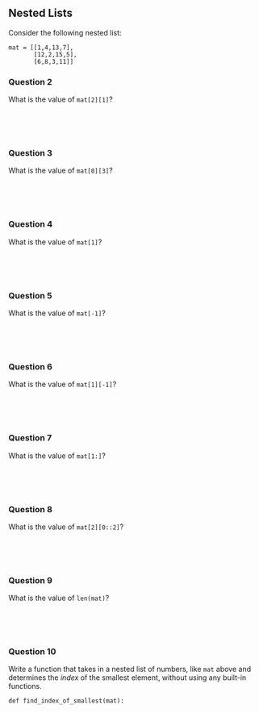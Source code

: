 ## Nested Lists
Consider the following nested list: 
```
mat = [[1,4,13,7],
       [12,2,15,5],
       [6,8,3,11]]
```

### Question 2
What is the value of `mat[2][1]`?

<br><br><br>


### Question 3
What is the value of `mat[0][3]`?

<br><br><br>

### Question 4
What is the value of `mat[1]`?

<br><br><br>

### Question 5
What is the value of `mat[-1]`?

<br><br><br>

### Question 6
What is the value of `mat[1][-1]`?

<br><br><br>

### Question 7
What is the value of `mat[1:]`?

<br><br><br>

### Question 8
What is the value of `mat[2][0::2]`?

<br><br><br>

### Question 9
What is the value of `len(mat)`?

<br><br><br>

### Question 10
Write a function that takes in a nested list of numbers,
like `mat` above and determines the *index* of the smallest
element, without using any built-in functions.

```
def find_index_of_smallest(mat):













```
